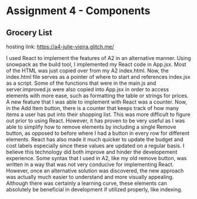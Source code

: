 Assignment 4 - Components
===

## Grocery List

hosting link: https://a4-julie-vieira.glitch.me/

I used React to implement the features of A2 in an alternative manner.
Using snowpack as the build tool, I implemented my React code in App.jsx.
Most of the HTML was just copied over from my A2 index.html. Now,
the index.html file serves as a pointer of where to start and
references index.jsx as a script. Some of the functions that were
in the main.js and server.improved.js were also copied into App.jsx
in order to access elements with more ease, such as formatting the
table or strings for prices. A new feature that I was able to implement
with React was a counter. Now, in the Add Item button, there is a counter
that keeps track of how many items a user has put into their shopping list.
This was more difficult to figure out prior to using React. However, it
has proven to be very useful as I was able to simplify how to remove
elements by including a single Remove button, as opposed to before
where I had a button in every row for different elements. React
has also made it much quicker to update the budget and cost labels
especially since these values are updated on a regular basis.
I believe this technology did both improve and hinder the developement
experience. Some syntax that I used in A2, like my old remove button,
was written in a way that was not very conducive for implementing React.
However, once an alternative solution was discovered, the new approach
was actually much easier to understand and more visually appealing.
Although there was certainly a learning curve, these elements can
absolutely be beneficial in development if utilized properly, like
indexing.
